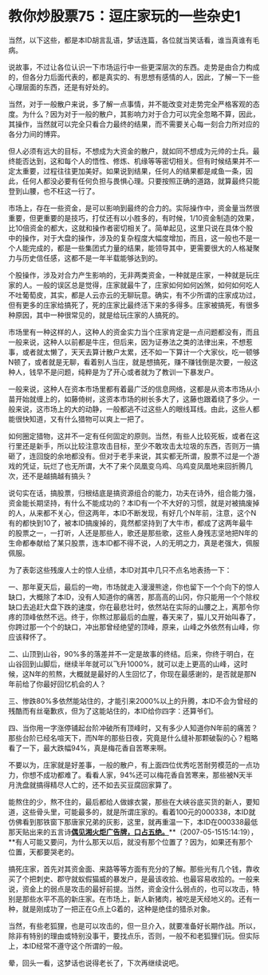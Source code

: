 教你炒股票75：逗庄家玩的一些杂史1
====

			

当然，以下这些，都是本ID胡言乱语，梦话连篇，各位就当笑话看，谁当真谁有毛病。

说故事，不过让各位认识一下市场运行中一些更深层次的东西。走势是由合力构成的，但各分力后面代表的，都是真实的、有思想有感情的人，因此，了解一下一些心理层面的东西，还是有好处的。

当然，对于一般散户来说，多了解一点事情，并不能改变对走势完全严格客观的态度。为什么？因为对于一般的散户，其影响力对于合力可以完全忽略不算，因此，其操作，当然就可以完全只看合力最终的结果，而不需要关心每一刻合力所对应的各分力间的博弈。

但人必须有远大的目标，不想成为大资金的散户，就如同不想成为元帅的士兵。最终能否达到，这和每个人的悟性、修炼、机缘等等密切相关。但有时候结果并不一定太重要，过程往往更加美好。如果说到结果，任何人的结果都是咸鱼一条，因此，任何人都没必要有任何负担与畏惧心理。只要按照正确的道路，就算最终只能登到山腰，也不枉这一行了。

市场上，存在一些资金，是可以影响到最终的合力的。实际操作中，资金量当然很重要，但更重要的是技巧，打仗还有以小胜多的，有时候，1/10资金制造的效果，比10倍资金的都大，这就和操作者密切相关了。简单起见，这里只说在具体个股中的操作，对于大盘的操作，涉及的复杂程度大幅度增加，而且，这一般也不是一个人能完成的，都是一些集团式力量的结果，能领导其中，更需要很大的人格凝聚力与历史信任感，这都不是一年半载能够达到的。

个股操作，涉及对合力产生影响的，无非两类资金，一种就是庄家，一种就是玩庄家的人。一般的误区总是觉得，庄家就最牛了，庄家如何如何凶煞，如何如何吃人不吐葡萄皮，其实，都是人云亦云的无聊玩意。确实，有不少所谓的庄家成功过，但有更多的庄家给搞死了，死的庄家比最终活下来的多得多。庄家被搞死，有很多种原因，其中一种很常见的，就是给玩庄家的人搞死的。

市场里有一种这样的人，这种人的资金实力当个庄家肯定是一点问题都没有，而且一般来说，这种人以前都是牛庄，但后来，因为证券法之类的法律出来，不想惹事，或者就太懒了，天天去算计散户太累，还不如一下算计一个大家伙，吃一顿够N顿了，或者就是无聊，看着别人当庄，就是想搞死，赚不赚钱倒是次要，一般这种人，钱早不是问题，纯粹是为了开心或者就为了教训一下暴发户。

一般来说，这种人在资本市场里都有着最广泛的信息网络，这都是从资本市场从小苗开始就缠上的，如藤倚树，这资本市场的树长多大了，这藤也跟着绕了多少。一般来说，这市场上的大的动静，一般都逃不过这些人的眼线耳线。由此，这些人都能很快知道，又有什么猎物可以爽上一把了。

如何圈定猎物，这并不一定有任何固定的原则。当然，有些人比较死板，或者在这行里还是新手，所以比较注意攻击目标，至少不敢攻击太垃圾的东西，否则万一搞砸了，连回旋的余地都没有。但对于老手来说，其实都无所谓，股票不过是一个游戏的凭证，玩烂了也无所谓，大不了来个凤凰变乌鸡、乌鸡变凤凰地来回折腾几次，还不是越搞越有搞头？

说句实在话，搞股票，归根结底是搞资源组合的能力，功夫在诗外，组合能力强，资金能长期坚持，有什么不能成功的？本ID有一个不大好的习惯，就是对被搞废掉的人，从来都不关心，但这两年，本ID不断发现，有好几个N年前，注意，这个N有的都快到10了，被本ID搞废掉的，竟然都坚持到了大牛市，都成了这两年最牛的股票之一，一打听，人还是那些人，歌还是那些歌，这些人身残志坚地把N年的生命都奉献给了某只股票，连本ID都不得不说，人的无明之力，真是老强大，佩服佩服。

为了表彰这些残废人士的惊人业绩，本ID对其中几只不点名地表扬一下：

一、那年夏天后，最后的一吻，市场就走入漫漫熊途，你也留下一个个向下的惊人缺口，大概除了本ID，没有人知道你的痛苦，那高高的山冈，你只能用一个个除权缺口去追赶大盘下跌的速度，你在最悲壮时，依然站在实际的山腰之上，离那令你疼的顶峰依然不远。终于，你熬过那最后的血腥，春天来了，猫儿又开始叫春了，你跨过那一个个的缺口，冲出那曾经绝望的顶峰，原来，山峰之外依然有山峰，你应该释怀了。

二、山顶到山谷，90%多的落差并不一定是故事的终结。后来，你终于明白，在山谷回到山脚后，继续半年就可以飞升1000%，就可以走上更高的山峰，这时候，这N年的煎熬，大概就是最好的人生回忆了，你现在最感谢的，是否就是那N年前给了你最好回忆机会的人？

三、惨跌80%多依然能站住的，才能引来2000%以上的升腾，本ID不会为曾经的残酷而有丝毫歉疚，但为了这能站住的，本ID给你四字：还算爷们。

四、当你用一字涨停铺起台阶冲破所有顶峰时，又有多少人知道你N年前的痛苦？那些台阶已经名喧天下，而N年的那些日夜，究竟是什么缝补那颗破裂的心？粗略看了一下，最大跌幅94%，真是梅花香自苦寒来啊。

不要以为，庄家就是好差事，一般的散户，有上面四位优秀吃苦耐劳模范的一点功力，你想不成功都难了。看看人家，94%还可以梅花香自苦寒来，那些被N天半月洗盘就搞得精尽人亡的，还不如去买豆腐回家算了。

能熬住的少，熬不住的，最后都给人做嫁衣裳，那些在大峡谷底买货的新人，要知道，这些骨头里，可能最多的，就是所谓庄家的。看着100元的000338，本ID就仿佛看到那铁窗下那唐家兄弟的灰影，这里，就再重温一下，本ID在000338最低那天贴出来的五言诗[**偶见湘火炬广告牌，口占五绝。**](http://blog.sina.com.cn/s/blog_486e105c01000akx.html)**（2007-05-1515:14:19），**有人可能又要问，为什么那天以后，就没有那个位置了？因为，如果还有那个位置，天都要哭老的。

搞死庄家，首先对其资金面、来路等等方面有充分的了解。那些光有几个钱，靠收买了个把刺史、郡守就蚁假猫威的暴发户，是最该收拾、也最容易收拾的。一般来说，资金上的弱点是攻击的最好前提。当然，资金没什么弱点的，也可以攻击，特别是那些水平不高的新庄家。在市场上，新人新猪肉，被吃是天经地义的。还有一种，就是刚成功了一把正在G点上G着的，这种是绝佳的猎杀对象。

当然，有些老狐狸，也是可以攻击的，但一旦介入，就要准备好长期作战。所以，除非有特别的理由或特别没事干，要找点乐，否则，一般不和老狐狸们玩。但实际上，本ID经常不遵守这个所谓的一般。

晕，回头一看，这梦话也说得老长了，下次再继续说吧。
